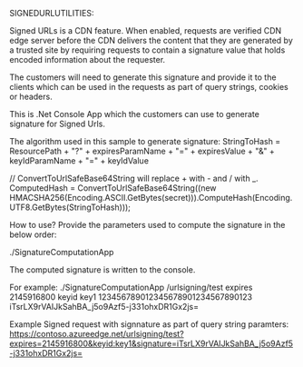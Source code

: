 ﻿SIGNEDURLUTILITIES:

Signed URLs is a CDN feature. When enabled, requests are verified CDN edge server before the CDN delivers the content that they are generated by a trusted site by requiring requests to contain a signature value that holds encoded information about the requester.

The customers will need to generate this signature and provide it to the clients which can be used in the requests as part of query strings, cookies or headers.

This is .Net Console App which the customers can use to generate signature for Signed Urls.

The algorithm used in this sample to generate signature:
StringToHash = ResourcePath + 
               "?" +
               expiresParamName + 
               "=" +
               expiresValue +
               "&" +
               keyIdParamName +
               "=" +
               keyIdValue

// ConvertToUrlSafeBase64String  will replace + with - and / with _. 
ComputedHash = ConvertToUrlSafeBase64String((new HMACSHA256(Encoding.ASCII.GetBytes(secret))).ComputeHash(Encoding.UTF8.GetBytes(StringToHash)));

How to use?
Provide the parameters used to compute the signature in the below order:

./SignatureComputationApp <ResourcePath> <ExpiresParamName> <ExpiresParamValue> <KeyIdParamName> <KeyIdParamValue> <Secret>

The computed signature is written to the console.

For example:
./SignatureComputationApp /urlsigning/test expires 2145916800 keyid key1 123456789012345678901234567890123
iTsrLX9rVAIJkSahBA_j5o9Azf5-j331ohxDR1Gx2js=

Example Signed request with signnature as part of query string paramters: https://contoso.azureedge.net/urlsigning/test?expires=2145916800&keyid:key1&signature=iTsrLX9rVAIJkSahBA_j5o9Azf5-j331ohxDR1Gx2js=


